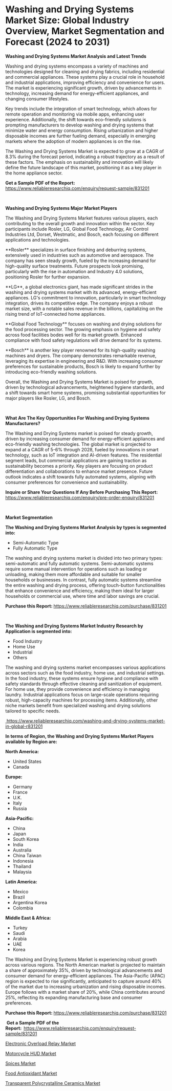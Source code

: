 <p><h1>Washing and Drying Systems Market Size: Global Industry Overview, Market Segmentation and Forecast (2024 to 2031)</h1></p><p><strong>Washing and Drying Systems Market Analysis and Latest Trends</strong></p>
<p><p>Washing and drying systems encompass a variety of machines and technologies designed for cleaning and drying fabrics, including residential and commercial appliances. These systems play a crucial role in household and industrial applications, improving efficiency and convenience for users. The market is experiencing significant growth, driven by advancements in technology, increasing demand for energy-efficient appliances, and changing consumer lifestyles.</p><p>Key trends include the integration of smart technology, which allows for remote operation and monitoring via mobile apps, enhancing user experience. Additionally, the shift towards eco-friendly solutions is prompting manufacturers to develop washing and drying systems that minimize water and energy consumption. Rising urbanization and higher disposable incomes are further fueling demand, especially in emerging markets where the adoption of modern appliances is on the rise.</p><p>The Washing and Drying Systems Market is expected to grow at a CAGR of 8.3% during the forecast period, indicating a robust trajectory as a result of these factors. The emphasis on sustainability and innovation will likely define the future landscape of this market, positioning it as a key player in the home appliance sector.</p></p>
<p><strong>Get a Sample PDF of the Report:&nbsp;</strong> <a href="https://www.reliableresearchiq.com/enquiry/request-sample/831201?utm_campaign=1136&utm_medium=2&utm_source=Github&utm_content=ia&utm_term=08102024&utm_id=washing-and-drying-systems">https://www.reliableresearchiq.com/enquiry/request-sample/831201</a></p>
<p>&nbsp;</p>
<p><strong>Washing and Drying Systems Major Market Players</strong></p>
<p><p>The Washing and Drying Systems Market features various players, each contributing to the overall growth and innovation within the sector. Key participants include Rosler, LG, Global Food Technology, Air Control Industries Ltd, Dorset, Westmatic, and Bosch, each focusing on different applications and technologies.</p><p>**Rosler** specializes in surface finishing and deburring systems, extensively used in industries such as automotive and aerospace. The company has seen steady growth, fueled by the increasing demand for high-quality surface treatments. Future prospects look promising, particularly with the rise in automation and Industry 4.0 solutions, positioning Rosler for further expansion.</p><p>**LG**, a global electronics giant, has made significant strides in the washing and drying systems market with its advanced, energy-efficient appliances. LG's commitment to innovation, particularly in smart technology integration, drives its competitive edge. The company enjoys a robust market size, with a notable sales revenue in the billions, capitalizing on the rising trend of IoT-connected home appliances.</p><p>**Global Food Technology** focuses on washing and drying solutions for the food processing sector. The growing emphasis on hygiene and safety across food facilities bodes well for its market growth. Enhanced compliance with food safety regulations will drive demand for its systems.</p><p>**Bosch** is another key player renowned for its high-quality washing machines and dryers. The company demonstrates remarkable revenue, leveraging its expertise in engineering and R&D. With increasing consumer preferences for sustainable products, Bosch is likely to expand further by introducing eco-friendly washing solutions.</p><p>Overall, the Washing and Drying Systems Market is poised for growth, driven by technological advancements, heightened hygiene standards, and a shift towards smart home systems, promising substantial opportunities for major players like Rosler, LG, and Bosch.</p></p>
<p>&nbsp;</p>
<p><strong>What Are The Key Opportunities For Washing and Drying Systems Manufacturers?</strong></p>
<p><p>The Washing and Drying Systems market is poised for steady growth, driven by increasing consumer demand for energy-efficient appliances and eco-friendly washing technologies. The global market is projected to expand at a CAGR of 5-6% through 2028, fueled by innovations in smart technology, such as IoT integration and AI-driven features. The residential segment leads, but commercial applications are gaining traction as sustainability becomes a priority. Key players are focusing on product differentiation and collaborations to enhance market presence. Future outlook indicates a shift towards fully automated systems, aligning with consumer preferences for convenience and sustainability.</p></p>
<p><strong>Inquire or Share Your Questions If Any Before Purchasing This Report:</strong> <a href="https://www.reliableresearchiq.com/enquiry/pre-order-enquiry/831201?utm_campaign=1136&utm_medium=2&utm_source=Github&utm_content=ia&utm_term=08102024&utm_id=washing-and-drying-systems">https://www.reliableresearchiq.com/enquiry/pre-order-enquiry/831201</a></p>
<p>&nbsp;</p>
<p><strong>Market Segmentation</strong></p>
<p><strong>The Washing and Drying Systems Market Analysis by types is segmented into:</strong></p>
<p><ul><li>Semi-Automatic Type</li><li>Fully Automatic Type</li></ul></p>
<p><p>The washing and drying systems market is divided into two primary types: semi-automatic and fully automatic systems. Semi-automatic systems require some manual intervention for operations such as loading or unloading, making them more affordable and suitable for smaller households or businesses. In contrast, fully automatic systems streamline the entire washing and drying process, offering touch-button functionalities that enhance convenience and efficiency, making them ideal for larger households or commercial use, where time and labor savings are crucial.</p></p>
<p><strong>Purchase this Report:&nbsp;</strong><a href="https://www.reliableresearchiq.com/purchase/831201?utm_campaign=1136&utm_medium=2&utm_source=Github&utm_content=ia&utm_term=08102024&utm_id=washing-and-drying-systems">https://www.reliableresearchiq.com/purchase/831201</a></p>
<p>&nbsp;</p>
<p><strong>The Washing and Drying Systems Market Industry Research by Application is segmented into:</strong></p>
<p><ul><li>Food Industry</li><li>Home Use</li><li>Industrial</li><li>Others</li></ul></p>
<p><p>The washing and drying systems market encompasses various applications across sectors such as the food industry, home use, and industrial settings. In the food industry, these systems ensure hygiene and compliance with safety standards through effective cleaning and sanitization of equipment. For home use, they provide convenience and efficiency in managing laundry. Industrial applications focus on large-scale operations requiring robust, high-capacity machines for processing items. Additionally, other niche markets benefit from specialized washing and drying solutions tailored to specific needs.</p></p>
<p><a href="https://www.reliableresearchiq.com/washing-and-drying-systems-market-in-global-r831201?utm_campaign=1136&utm_medium=2&utm_source=Github&utm_content=ia&utm_term=08102024&utm_id=washing-and-drying-systems">&nbsp;https://www.reliableresearchiq.com/washing-and-drying-systems-market-in-global-r831201</a></p>
<p><strong>In terms of Region, the Washing and Drying Systems Market Players available by Region are:</strong></p>
<p>
    <p> <strong> North America: </strong>
        <ul>
            <li>United States</li>
            <li>Canada</li>
        </ul>
        </p> 
    <p> <strong> Europe: </strong>
        <ul>
            <li>Germany</li>
            <li>France</li>
            <li>U.K.</li>
            <li>Italy</li>
            <li>Russia</li>
        </ul>
        </p> 
    <p> <strong> Asia-Pacific: </strong>
        <ul>
            <li>China</li>
            <li>Japan</li>
            <li>South Korea</li>
            <li>India</li>
            <li>Australia</li>
            <li>China Taiwan</li>
            <li>Indonesia</li>
            <li>Thailand</li>
            <li>Malaysia</li>
        </ul>
        </p> 
    <p> <strong> Latin America: </strong>
        <ul>
            <li>Mexico</li>
            <li>Brazil</li>
            <li>Argentina Korea</li>
            <li>Colombia</li>
        </ul>
        </p> 
    <p> <strong> Middle East & Africa: </strong>
        <ul>
            <li>Turkey</li>
            <li>Saudi</li>
            <li>Arabia</li>
            <li>UAE</li>
            <li>Korea</li>
        </ul>
    </p>
    </p>
<p><p>The Washing and Drying Systems Market is experiencing robust growth across various regions. The North American market is projected to maintain a share of approximately 35%, driven by technological advancements and consumer demand for energy-efficient appliances. The Asia-Pacific (APAC) region is expected to rise significantly, anticipated to capture around 40% of the market due to increasing urbanization and rising disposable incomes. Europe follows with a market share of 20%, while China contributes around 25%, reflecting its expanding manufacturing base and consumer preferences.</p></p>
<p><strong>Purchase this Report: </strong><a href="https://www.reliableresearchiq.com/purchase/831201?utm_campaign=1136&utm_medium=2&utm_source=Github&utm_content=ia&utm_term=08102024&utm_id=washing-and-drying-systems">https://www.reliableresearchiq.com/purchase/831201</a></p>
<p>&nbsp;<strong>Get a Sample PDF of the Report:&nbsp;&nbsp;</strong><a href="https://www.reliableresearchiq.com/enquiry/request-sample/831201?utm_campaign=1136&utm_medium=2&utm_source=Github&utm_content=ia&utm_term=08102024&utm_id=washing-and-drying-systems">https://www.reliableresearchiq.com/enquiry/request-sample/831201</a></p>
<p><strong></strong></p>
<p><p><a href="https://www.linkedin.com/pulse/electronic-overload-relay-industry-insights-report-analyzing-bbmxe?utm_campaign=1136&utm_medium=2&utm_source=Github&utm_content=ia&utm_term=08102024&utm_id=washing-and-drying-systems">Electronic Overload Relay Market</a></p><p><a href="https://www.linkedin.com/pulse/motorcycle-hud-market-global-trends-forecast-2024--t7ykc?utm_campaign=1136&utm_medium=2&utm_source=Github&utm_content=ia&utm_term=08102024&utm_id=washing-and-drying-systems">Motorcycle HUD Market</a></p><p><a href="https://issuu.com/reportprime-2/docs/spices-market-size-2030.pptx_1d481d44d02626?utm_campaign=1136&utm_medium=2&utm_source=Github&utm_content=ia&utm_term=08102024&utm_id=washing-and-drying-systems">Spices Market</a></p><p><a href="https://issuu.com/reportprime-2/docs/food-antioxidant-market-size-2030.p_725a1c5f309cfd?utm_campaign=1136&utm_medium=2&utm_source=Github&utm_content=ia&utm_term=08102024&utm_id=washing-and-drying-systems">Food Antioxidant Market</a></p><p><a href="https://github.com/twableoafc/Market-Research-Report-List-1/blob/main/transparent-polycrystalline-ceramics-market.md?utm_campaign=1136&utm_medium=2&utm_source=Github&utm_content=ia&utm_term=08102024&utm_id=washing-and-drying-systems">Transparent Polycrystalline Ceramics Market</a></p></p>